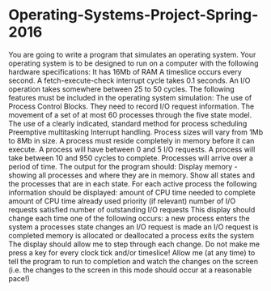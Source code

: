 # Operating-Systems-Project-Spring-2016
You are going to write a program that simulates an operating system. Your operating system is to be designed to run on a computer with the following hardware specifications:  It has 16Mb of RAM A timeslice occurs every second. A fetch-execute-check interrupt cycle takes 0.1 seconds. An I/O operation takes somewhere between 25 to 50 cycles. The following features must be included in the operating system simulation:  The use of Process Control Blocks. They need to record I/O request information. The movement of a set of at most 60 processes through the five state model. The use of a clearly indicated, standard method for process scheduling Preemptive multitasking Interrupt handling. Process sizes will vary from 1Mb to 8Mb in size. A process must reside completely in memory before it can execute. A process will have between 0 and 5 I/O requests. A process will take between 10 and 950 cycles to complete. Processes will arrive over a period of time. The output for the program should:  Display memory - showing all processes and where they are in memory. Show all states and the processes that are in each state. For each active process the following information should be displayed: amount of CPU time needed to complete amount of CPU time already used priority (if relevant) number of I/O requests satisfied number of outstanding I/O requests This display should change each time one of the following occurs: a new process enters the system a processes state changes an I/O request is made an I/O request is completed memory is allocated or deallocated a process exits the system The display should allow me to step through each change. Do not make me press a key for every clock tick and/or timeslice! Allow me (at any time) to tell the program to run to completion and watch the changes on the screen (i.e. the changes to the screen in this mode should occur at a reasonable pace!)
